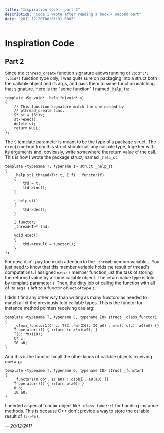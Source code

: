 ```yaml
---
title: "Inspiration Code - part 2"
description: "Code I wrote after reading a book - second part"
date: "2011-12-20T00:00:01.000Z"
---
```


# Inspiration Code

## Part 2

Since the `pthread_create` function signature allows running of `void*(*)(void*)` function type only, I was quite sure on packaging into a struct both the callable object and its args, and pass them to some function matching that signature. Here is the "some function" I named `_help_fn`:

    template <S> void* _help_fn(void* v)
    {
        // This function signature match the one needed by
        // pthread_create func.
        S* st = (S*)v;
        st->exec();
        delete st;
        return NULL;
    };

The `S` template parameter is meant to be the type of a package struct. The exec() method from this struct should call any callable type, together with its arguments and, obviously, write somewhere the return value of the call.
This is how I wrote the package struct, named `_help_st`.

    template <typename T, typename I> struct _help_st
    {
        _help_st(_thread<T>* t, I f) : functor(f)
        {
            thd = t;
            thd->inc();
        }

        ~_help_st()
        {
            thd->dec();
        }

        I functor;
        _thread<T>* thd;

        void exec()
        {
            thd->result = functor();
        }
    };

For now, don't pay too much attention to the `_thread` member variable... You just need to know that this member variable holds the result of thread's computations.
I assigned `exec()` member function just the task of storing the returned value by a some callable object. The return value type is told by template parameter `T`. Then, the dirty job of calling the function with all of its args is left to a functor object of type `I`.

I didn't find any other way than writing as many functors as needed to match all of the previously told callable types.
This is the functor for instance method pointers receiving one arg:

    template <typename T, typename C, typename I0> struct _class_functor1
    {
        _class_functor1(C* c, T(C::*m)(I0), I0 a0) : m(m), c(c), a0(a0) {}
        T operator()() { return (c->*m)(a0); }
        T(C::*m)(I0);
        C* c;
        I0 a0;
    }

And this is the functor for all the other kinds of callable objects receiving one arg:

    template <typename T, typename O, typename I0> struct _functor1
    {
        _functor1(O obj, I0 a0) : o(obj), a0(a0) {}
        T operator()() { return o(a0); }
        O o;
        I0 a0;
    }

I needed a special functor object like `_class_functor1` for handling instance methods. This is because C++ don't provide a way to store the callable result of `(c->*m)`.

_-- 20/12/2011_

